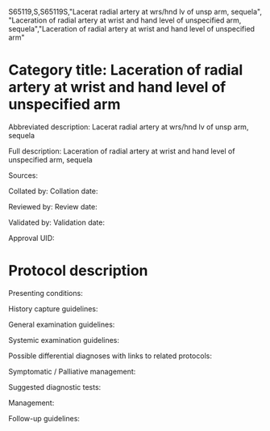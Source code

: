S65119,S,S65119S,"Lacerat radial artery at wrs/hnd lv of unsp arm, sequela", "Laceration of radial artery at wrist and hand level of unspecified arm, sequela","Laceration of radial artery at wrist and hand level of unspecified arm"
# Category title: Laceration of radial artery at wrist and hand level of unspecified arm

Abbreviated description: Lacerat radial artery at wrs/hnd lv of unsp arm, sequela

Full description: Laceration of radial artery at wrist and hand level of unspecified arm, sequela

Sources:

Collated by:
Collation date:

Reviewed by:
Review date:

Validated by:
Validation date:

Approval UID:

# Protocol description

Presenting conditions:

History capture guidelines:

General examination guidelines:

Systemic examination guidelines:

Possible differential diagnoses with links to related protocols:

Symptomatic / Palliative management:

Suggested diagnostic tests:

Management:

Follow-up guidelines:
